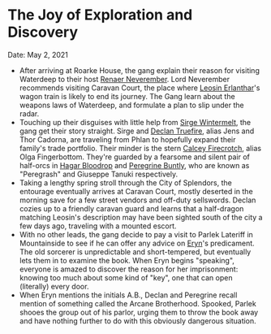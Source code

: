 # The Joy of Exploration and Discovery

Date: May 2, 2021

- After arriving at Roarke House, the gang explain their reason for visiting Waterdeep to their host [Renaer Neverember](../NPCs/Renaer%20Neverember.md). Lord Neverember recommends visiting Caravan Court, the place where [Leosin Erlanthar](../NPCs/Leosin%20Erlanthar.md)'s wagon train is likely to end its journey. The Gang learn about the weapons laws of Waterdeep, and formulate a plan to slip under the radar.
- Touching up their disguises with little help from [Sirge Wintermelt](../Characters/Sirge%20Wintermelt/%21index.md), the gang get their story straight. Sirge and [Declan Truefire](../Characters/Declan%20Truefire/%21index.md), alias Jens and Thor Cadorna, are traveling from Phlan to hopefully expand their family's trade portfolio. Their minder is the stern [Calcey Firecrotch](../Characters/Calcey%20Firecrotch/%21index.md), alias Olga Fingerbottom. They're guarded by a fearsome and silent pair of half-orcs in [Hagar Bloodrop](../Characters/Hagar%20Bloodrop/%21index.md) and [Peregrine Buntly](../Characters/Peregrine%20Buntly/%21index.md), who are known as "Peregrash" and Giuseppe Tanuki respectively.
- Taking a lengthy spring stroll through the City of Splendors, the entourage eventually arrives at Caravan Court, mostly deserted in the morning save for a few street vendors and off-duty sellswords. Declan cozies up to a friendly caravan guard and learns that a half-dragon matching Leosin's description may have been sighted south of the city a few days ago, traveling with a mounted escort.
- With no other leads, the gang decide to pay a visit to Parlek Lateriff in Mountainside to see if he can offer any advice on [Eryn](../Characters/Eryn/%21index.md)'s predicament. The old sorcerer is unpredictable and short-tempered, but eventually lets them in to examine the book. When Eryn begins "speaking", everyone is amazed to discover the reason for her imprisonment: knowing too much about some kind of "key", one that can open (literally) every door.
- When Eryn mentions the initials A.B., Declan and Peregrine recall mention of something called the Arcane Brotherhood. Spooked, Parlek shooes the group out of his parlor, urging them to throw the book away and have nothing further to do with this obviously dangerous situation.